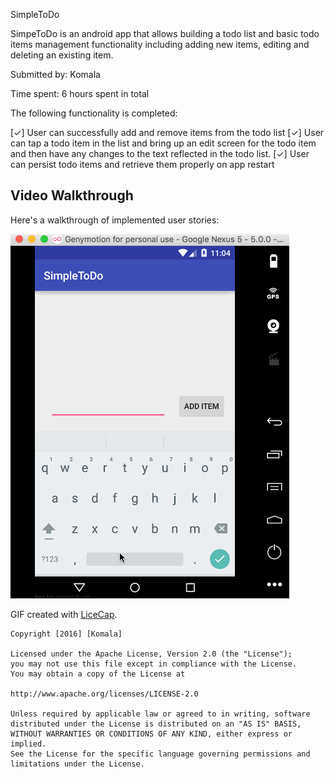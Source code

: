 SimpleToDo

SimpeToDo is an android app that allows building a todo list and basic todo items management functionality including adding new items, editing and deleting an existing item.

Submitted by: Komala

Time spent: 6 hours spent in total

The following functionality is completed:

[✓] User can successfully add and remove items from the todo list
[✓] User can tap a todo item in the list and bring up an edit screen for the todo item and then have any changes to the text reflected in the todo list.
[✓] User can persist todo items and retrieve them properly on app restart

## Video Walkthrough 

Here's a walkthrough of implemented user stories:

<img src='SimpleToDoDemo.gif' title='Video Walkthrough' width='' alt='Video Walkthrough' />

GIF created with [LiceCap](http://www.cockos.com/licecap/).

    Copyright [2016] [Komala]

    Licensed under the Apache License, Version 2.0 (the "License");
    you may not use this file except in compliance with the License.
    You may obtain a copy of the License at

	http://www.apache.org/licenses/LICENSE-2.0

    Unless required by applicable law or agreed to in writing, software
    distributed under the License is distributed on an "AS IS" BASIS,
    WITHOUT WARRANTIES OR CONDITIONS OF ANY KIND, either express or implied.
    See the License for the specific language governing permissions and
    limitations under the License.

